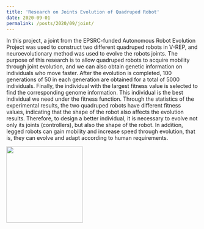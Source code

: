 ```yaml
---
title: 'Research on Joints Evolution of Quadruped Robot'
date: 2020-09-01
permalink: /posts/2020/09/joint/
---
```


In this project, a joint from the EPSRC-funded Autonomous Robot Evolution Project was used to construct two different quadruped robots in V-REP, and neuroevolutionary method was used to evolve the robots joints. The purpose of this research is to allow quadruped robots to acquire mobility through joint evolution, and we can also obtain genetic information on individuals who move faster. After the evolution is completed, 100 generations of 50 in each generation are obtained for a total of 5000 individuals. Finally, the individual with the largest fitness value is selected to find the corresponding genome information. This individual is the best individual we need under the fitness function. Through the statistics of the experimental results, the two quadruped robots have different fitness values, indicating that the shape of the robot also affects the evolution results. Therefore, to design a better individual, it is necessary to evolve not only its joints (controllers), but also the shape of the robot. In addition, legged robots can gain mobility and increase speed through evolution, that is, they can evolve and adapt according to human requirements.
<div style="display: flex; align-items: center;">
  <img src='/images/joint.png' style="height: 200px;">
</div>
